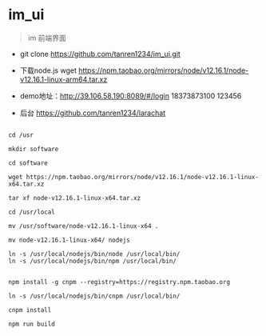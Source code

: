 # im_ui

> im 前端界面

- git clone https://github.com/tanren1234/im_ui.git

- 下载node.js wget https://npm.taobao.org/mirrors/node/v12.16.1/node-v12.16.1-linux-arm64.tar.xz

- demo地址：http://39.106.58.190:8089/#/login 18373873100 123456
- 后台  https://github.com/tanren1234/larachat
```

cd /usr

mkdir software

cd software

wget https://npm.taobao.org/mirrors/node/v12.16.1/node-v12.16.1-linux-x64.tar.xz

tar xf node-v12.16.1-linux-x64.tar.xz

cd /usr/local

mv /usr/software/node-v12.16.1-linux-x64 .

mv node-v12.16.1-linux-x64/ nodejs

ln -s /usr/local/nodejs/bin/node /usr/local/bin/ 
ln -s /usr/local/nodejs/bin/npm /usr/local/bin/ 


npm install -g cnpm --registry=https://registry.npm.taobao.org

ln -s /usr/local/nodejs/bin/cnpm /usr/local/bin/
```


```
cnpm install

npm run build

```

